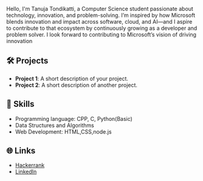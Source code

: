 Hello, I'm Tanuja Tondikatti, a Computer Science student passionate about technology, innovation, and problem-solving. I’m inspired by how Microsoft blends innovation and impact across software, cloud, and AI—and I aspire to contribute to that ecosystem by continuously growing as a developer and problem solver. I look forward to contributing to Microsoft’s vision of driving innovation

## 🛠️ Projects
- **Project 1**: A short description of your project.
- **Project 2**: A short description of another project.

## 🚀 Skills
- Programming language: CPP, C, Python(Basic)
- Data Structures and Algorithms
- Web Development: HTML,CSS,node.js

## 🌐 Links
- [Hackerrank](https://www.hackerrank.com/profile/tondikattitanuja)
- [LinkedIn](https://linkedin.com/in/your-linkedin-profile)
